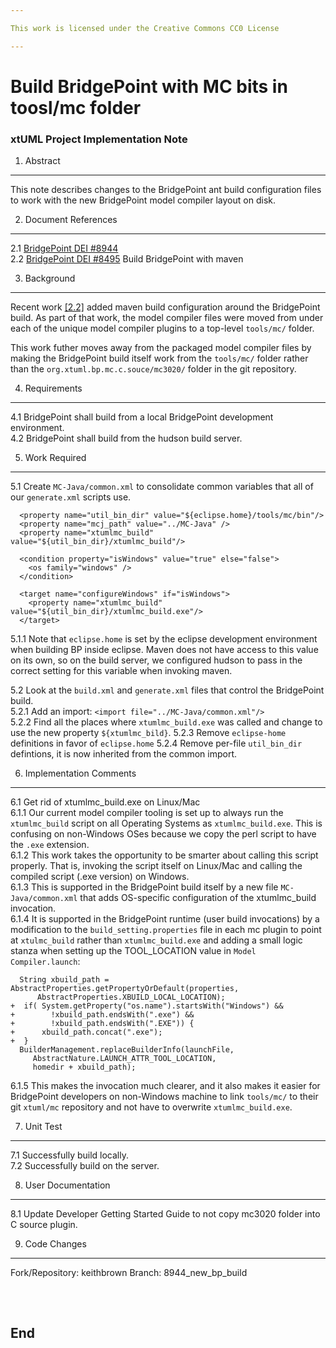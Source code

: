 ```yaml
---

This work is licensed under the Creative Commons CC0 License

---
```


# Build BridgePoint with MC bits in toosl/mc folder
### xtUML Project Implementation Note


1. Abstract
-----------
This note describes changes to the BridgePoint ant build configuration
files to work with the new BridgePoint model compiler layout on disk.

2. Document References
----------------------
<a id="2.1"></a>2.1 [BridgePoint DEI #8944](https://support.onefact.net/issues/8944)    
<a id="2.2"></a>2.2 [BridgePoint DEI #8495](https://support.onefact.net/issues/8495) Build BridgePoint with maven    

3. Background
-------------
Recent work [[2.2]](#2.2) added maven build configuration around the BridgePoint
build.  As part of that work, the model compiler files were moved from under
each of the unique model compiler plugins to a top-level ```tools/mc/```
folder.   

This work futher moves away from the packaged model compiler files by making the
BridgePoint build itself work from the ```tools/mc/``` folder rather than the
```org.xtuml.bp.mc.c.souce/mc3020/``` folder in the git repository.    

4. Requirements
---------------
4.1 BridgePoint shall build from a local BridgePoint development environment.     
4.2 BridgePoint shall build from the hudson build server.   

5. Work Required
----------------
5.1  Create ```MC-Java/common.xml``` to consolidate common variables that all
  of our ```generate.xml``` scripts use.     
```
  <property name="util_bin_dir" value="${eclipse.home}/tools/mc/bin"/>
  <property name="mcj_path" value="../MC-Java" />
  <property name="xtumlmc_build" value="${util_bin_dir}/xtumlmc_build"/>
        
  <condition property="isWindows" value="true" else="false">
    <os family="windows" />
  </condition>

  <target name="configureWindows" if="isWindows">
    <property name="xtumlmc_build" value="${util_bin_dir}/xtumlmc_build.exe"/>
  </target>
```  
5.1.1  Note that ```eclipse.home``` is set by the eclipse development environment
  when building BP inside eclipse.  Maven does not have access to this value on
  its own, so on the build server, we configured hudson to pass in the correct
  setting for this variable when invoking maven.  

5.2  Look at the ```build.xml``` and ```generate.xml``` files that control the
  BridgePoint build.   
5.2.1  Add an import: ```<import file="../MC-Java/common.xml"/>```  
5.2.2  Find all the places where ```xtumlmc_build.exe``` was called and change to 
  use the new property ```${xtumlmc_bild}```. 
5.2.3  Remove ```eclipse-home``` definitions in favor of ```eclipse.home```
5.2.4  Remove per-file ```util_bin_dir``` defintions, it is now inherited from the 
  common import.   

6. Implementation Comments
--------------------------
6.1  Get rid of xtumlmc_build.exe on Linux/Mac   
6.1.1  Our current model compiler tooling is set up to always run the 
  ```xtumlmc_build``` script on all Operating Systems as ```xtumlmc_build.exe```. 
  This is confusing on non-Windows OSes because we copy the perl script to 
  have the ```.exe``` extension.   
6.1.2  This work takes the opportunity to be smarter about calling this script
  properly.  That is, invoking the script itself on Linux/Mac and calling the 
  compiled script (.exe version) on Windows.  
6.1.3  This is supported in the BridgePoint build itself by a new file
  ```MC-Java/common.xml``` that adds OS-specific configuration of the xtumlmc_build
  invocation.  
6.1.4  It is supported in the BridgePoint runtime (user build invocations) by a
  modification to the ```build_setting.properties``` file in each mc plugin to 
  point at ```xtulmc_build``` rather than ```xtumlmc_build.exe``` and adding a
  small logic stanza when setting up the TOOL_LOCATION value in ```Model Compiler.launch```:
```
  String xbuild_path = AbstractProperties.getPropertyOrDefault(properties,
      AbstractProperties.XBUILD_LOCAL_LOCATION);
+  if( System.getProperty("os.name").startsWith("Windows") && 
+        !xbuild_path.endsWith(".exe") &&
+        !xbuild_path.endsWith(".EXE")) {
+      xbuild_path.concat(".exe");
+  }
  BuilderManagement.replaceBuilderInfo(launchFile,
     AbstractNature.LAUNCH_ATTR_TOOL_LOCATION,
     homedir + xbuild_path);
```  
6.1.5  This makes the invocation much clearer, and it also makes it easier for
  BridgePoint developers on non-Windows machine to link ```tools/mc/``` to their
  git ```xtuml/mc``` repository and not have to overwrite ```xtumlmc_build.exe```.   

7. Unit Test
------------
7.1 Successfully build locally.     
7.2 Successfully build on the server.        

8. User Documentation
---------------------
8.1  Update Developer Getting Started Guide to not copy mc3020 folder into C source plugin.   

9. Code Changes
---------------
Fork/Repository: keithbrown
Branch: 8944_new_bp_build     

<pre>


</pre>

End
---

